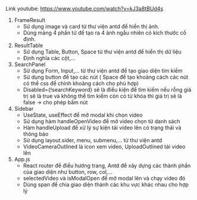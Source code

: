 Link youtube: https://www.youtube.com/watch?v=kJ3a8tBUd4s
1. FrameResult
    - Sử dụng image và card từ thư viện antd để hiển thị ảnh.
    - Dùng mảng 4 phần tử để tạo ra 4 ảnh ngẫu nhiên có kích thước cố định.
2. ResultTable
    - Sử dụng Table, Button, Space từ thư viện antd để hiển thị dữ liệu
    - Định nghĩa các cột,...
3. SearchPanel
    - Sử dụng Form, Input,... từ thư viện antd để tạo giao diện tìm kiếm
    - Sử dụng button để tạo các nút ( Space để tạo khoảng cách các nút có thể css để chỉnh khoảng cách cho phù hợp)
    - Disabled={!searchKeyword} sẽ là điều kiện để tìm kiếm nếu rỗng giá trị sẽ là true và không thể tìm kiếm còn có từ
    khóa thì giá trị sẽ là false -> cho phép bấm nút
4. Sidebar
    - UseState, useEffect để mở modal khi chọn video
    - Sử dụng hàm handleOpenVideo để mở video chọn từ danh sách
    - Hàm handleUpload để xử lý sự kiện tải video lên có trạng thái và thông báo
    - Sử dụng layout.sider, menu, submenu,... từ thư viện antd
    - VideoCameraOutlined là icon xem video, UploadOutlined tải video lên
5. App.js
    - React router để điều hướng trang, Antd để xây dựng các thành phần của giao diện như button, row, col,...
    - selectedVideo và isModalOpen để mở modal lên và chạy video đó
    - Dùng span để chia giao diện thành các khu vực khác nhau cho hợp lý
